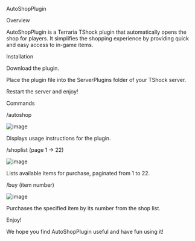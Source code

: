 AutoShopPlugin

Overview

AutoShopPlugin is a Terraria TShock plugin that automatically opens the shop for players. It simplifies the shopping experience by providing quick and easy access to in-game items.

Installation

Download the plugin.

Place the plugin file into the ServerPlugins folder of your TShock server.

Restart the server and enjoy!

Commands

/autoshop

![image](https://github.com/user-attachments/assets/ab044fe3-2324-461b-9d68-3dcbdb174c90)

Displays usage instructions for the plugin.

/shoplist (page 1 → 22)

![image](https://github.com/user-attachments/assets/3d5979d3-c154-4138-a4bc-24ac10439a88)

Lists available items for purchase, paginated from 1 to 22.

/buy (item number)

![image](https://github.com/user-attachments/assets/89d52cfa-15a7-4427-9226-74851aa578bc)

Purchases the specified item by its number from the shop list.

Enjoy!

We hope you find AutoShopPlugin useful and have fun using it!

